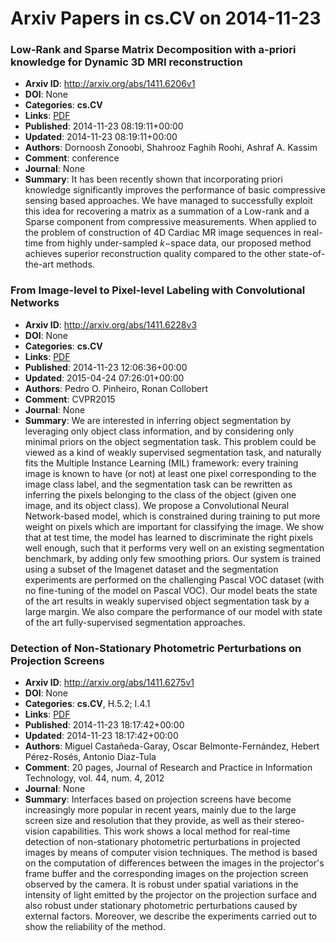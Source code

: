 # Arxiv Papers in cs.CV on 2014-11-23
### Low-Rank and Sparse Matrix Decomposition with a-priori knowledge for Dynamic 3D MRI reconstruction
- **Arxiv ID**: http://arxiv.org/abs/1411.6206v1
- **DOI**: None
- **Categories**: **cs.CV**
- **Links**: [PDF](http://arxiv.org/pdf/1411.6206v1)
- **Published**: 2014-11-23 08:19:11+00:00
- **Updated**: 2014-11-23 08:19:11+00:00
- **Authors**: Dornoosh Zonoobi, Shahrooz Faghih Roohi, Ashraf A. Kassim
- **Comment**: conference
- **Journal**: None
- **Summary**: It has been recently shown that incorporating priori knowledge significantly improves the performance of basic compressive sensing based approaches. We have managed to successfully exploit this idea for recovering a matrix as a summation of a Low-rank and a Sparse component from compressive measurements. When applied to the problem of construction of 4D Cardiac MR image sequences in real-time from highly under-sampled $k-$space data, our proposed method achieves superior reconstruction quality compared to the other state-of-the-art methods.



### From Image-level to Pixel-level Labeling with Convolutional Networks
- **Arxiv ID**: http://arxiv.org/abs/1411.6228v3
- **DOI**: None
- **Categories**: **cs.CV**
- **Links**: [PDF](http://arxiv.org/pdf/1411.6228v3)
- **Published**: 2014-11-23 12:06:36+00:00
- **Updated**: 2015-04-24 07:26:01+00:00
- **Authors**: Pedro O. Pinheiro, Ronan Collobert
- **Comment**: CVPR2015
- **Journal**: None
- **Summary**: We are interested in inferring object segmentation by leveraging only object class information, and by considering only minimal priors on the object segmentation task. This problem could be viewed as a kind of weakly supervised segmentation task, and naturally fits the Multiple Instance Learning (MIL) framework: every training image is known to have (or not) at least one pixel corresponding to the image class label, and the segmentation task can be rewritten as inferring the pixels belonging to the class of the object (given one image, and its object class). We propose a Convolutional Neural Network-based model, which is constrained during training to put more weight on pixels which are important for classifying the image. We show that at test time, the model has learned to discriminate the right pixels well enough, such that it performs very well on an existing segmentation benchmark, by adding only few smoothing priors. Our system is trained using a subset of the Imagenet dataset and the segmentation experiments are performed on the challenging Pascal VOC dataset (with no fine-tuning of the model on Pascal VOC). Our model beats the state of the art results in weakly supervised object segmentation task by a large margin. We also compare the performance of our model with state of the art fully-supervised segmentation approaches.



### Detection of Non-Stationary Photometric Perturbations on Projection Screens
- **Arxiv ID**: http://arxiv.org/abs/1411.6275v1
- **DOI**: None
- **Categories**: **cs.CV**, H.5.2; I.4.1
- **Links**: [PDF](http://arxiv.org/pdf/1411.6275v1)
- **Published**: 2014-11-23 18:17:42+00:00
- **Updated**: 2014-11-23 18:17:42+00:00
- **Authors**: Miguel Castañeda-Garay, Oscar Belmonte-Fernández, Hebert Pérez-Rosés, Antonio Diaz-Tula
- **Comment**: 20 pages, Journal of Research and Practice in Information Technology,
  vol. 44, num. 4, 2012
- **Journal**: None
- **Summary**: Interfaces based on projection screens have become increasingly more popular in recent years, mainly due to the large screen size and resolution that they provide, as well as their stereo-vision capabilities. This work shows a local method for real-time detection of non-stationary photometric perturbations in projected images by means of computer vision techniques. The method is based on the computation of differences between the images in the projector's frame buffer and the corresponding images on the projection screen observed by the camera. It is robust under spatial variations in the intensity of light emitted by the projector on the projection surface and also robust under stationary photometric perturbations caused by external factors. Moreover, we describe the experiments carried out to show the reliability of the method.



